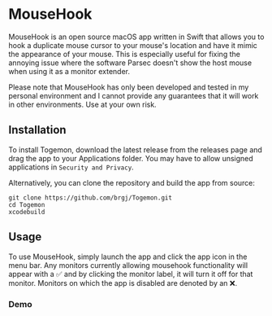 # MouseHook
MouseHook is an open source macOS app written in Swift that allows you to hook a duplicate mouse cursor to your mouse's location and have it mimic the appearance of your mouse. This is especially useful for fixing the annoying issue where the software Parsec doesn't show the host mouse when using it as a monitor extender.

Please note that MouseHook has only been developed and tested in my personal environment and I cannot provide any guarantees that it will work in other environments. Use at your own risk.

## Installation

To install Togemon, download the latest release from the releases page and drag the app to your Applications folder. You may have to allow unsigned applications in `Security and Privacy`.

Alternatively, you can clone the repository and build the app from source:

```
git clone https://github.com/brgj/Togemon.git
cd Togemon
xcodebuild
```

## Usage

To use MouseHook, simply launch the app and click the app icon in the menu bar. Any monitors currently allowing mousehook functionality will appear with a ✅ and by clicking the monitor label, it will turn it off for that monitor. Monitors on which the app is disabled are denoted by an ❌.

### Demo
